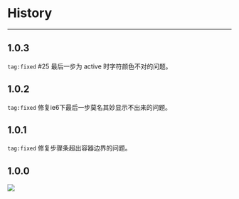 # History

---

## 1.0.3

`tag:fixed` #25 最后一步为 active 时字符颜色不对的问题。

## 1.0.2

`tag:fixed` 修复ie6下最后一步莫名其妙显示不出来的问题。

## 1.0.1

`tag:fixed` 修复步骤条超出容器边界的问题。


## 1.0.0

![](https://i.alipayobjects.com/e/201306/SWqnMDSL7.png)

